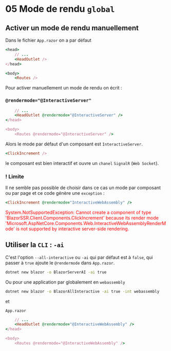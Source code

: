 # 05 Mode de rendu `global`

## Activer un mode de rendu manuellement

Dans le fichier `App.razor` on a par défaut

```ruby
<head>
    // ...
    <HeadOutlet />
</head>

<body>
    <Routes />
```

Pour activer manuellement un mode de rendu on écrit :

### `@rendermode="@InteractiveServer"`

```ruby
	// ...
	<HeadOutlet @rendermode="@InteractiveServer" />
</head>

<body>
    <Routes @rendermode="@InteractiveServer" />
```

Alors le mode par défaut d'un composant est `InteractiveServer`.

```ruby
<ClickIncrement />
```

le composant est bien interactif et ouvre un `chanel` `SignalR` (`Web Socket`).



### ! Limite 

Il ne semble pas possible de choisir dans ce cas un mode par composant ou par page et ce code génère une `exception` :

```ruby
<ClickIncrement @rendermode="InteractiveWebAssembly" />
```
<span style="color: red;">System.NotSupportedException: Cannot create a component of type 'BlazorSSR.Client.Components.ClickIncrement' because its render mode 'Microsoft.AspNetCore.Components.Web.InteractiveWebAssemblyRenderMode' is not supported by interactive server-side rendering.</span>



## Utiliser la `CLI` : `-ai`

C'est l'option `--all-interactive` ou `-ai` qui par défaut est à `false`, qui passer à `true` ajoute le `@rendermode` dans `App.razor`.

```bash
dotnet new blazor -o BlazorServerAI -ai true
```

Ou pour une application par globalement en `webassembly`

```bash
dotnet new blazor -o BlazorAllInteractive -ai true -int webassembly
```

et

`App.razor`

```ruby
	// ...
	<HeadOutlet @rendermode="@InteractiveWebAssembly" />
</head>

<body>
    <Routes @rendermode="@InteractiveWebAssembly" />
```




